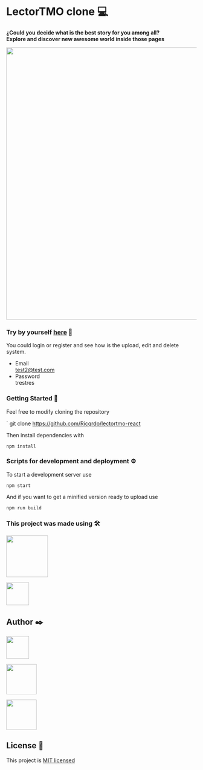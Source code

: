 # LectorTMO clone 💻

<!-- prettier-ignore -->
**¿Could you decide what is the best story for you among all?** \
**Explore and discover new awesome world inside those pages**

<!-- prettier-ignore -->
<img src='https://res.cloudinary.com/dy14mattw/image/upload/v1604294306/lectortmo_n6vp6q.jpg' width='720px'>

<!-- prettier-ignore -->
### Try by yourself [here](https://lectortmo.netlify.app/) 🔗
You could login or register and see how is the upload, edit and delete system.
- Email  
test2@test.com 
- Password   
trestres

<!-- prettier-ignore -->
### Getting Started 🚀

<!-- prettier-ignore -->
  Feel free to modify cloning the repository

<!-- prettier-ignore -->
  ` git clone https://github.com/Ricqrdo/lectortmo-react

<!-- prettier-ignore -->
  Then install dependencies with

<!-- prettier-ignore -->
  ` npm install `

<!-- prettier-ignore -->
### Scripts for development and deployment ⚙️

<!-- prettier-ignore -->
  To start a development server use

<!-- prettier-ignore -->
  ` npm start `

<!-- prettier-ignore -->
  And if you want to get a minified version ready to upload use

<!-- prettier-ignore -->
  ` npm run build `

<!-- prettier-ignore -->
### This project was made using 🛠️

<!-- prettier-ignore -->
  <a href='https://github.com/facebook/react'><img src='https://res.cloudinary.com/dy14mattw/image/upload/v1604294416/react-brand_gvajkp.png' width='110px'></a>

<!-- prettier-ignore -->
  <a href='https://github.com/mui-org/material-ui'><img src='https://res.cloudinary.com/dy14mattw/image/upload/v1604294621/material-ui_web6fz.svg' width='60px'></a>

<!-- prettier-ignore -->
## Author ✒️

<!-- prettier-ignore -->
<a href='https://github.com/Ricqrdo'><img src='https://res.cloudinary.com/dy14mattw/image/upload/v1604295437/github_k0a656.svg' width='60px'></a>

<!-- prettier-ignore -->
<a href='https://www.linkedin.com/in/ricqrdo/'><img src='https://upload.wikimedia.org/wikipedia/commons/0/01/LinkedIn_Logo.svg' width='80px'></a>

<!-- prettier-ignore -->
<a href='https://twitter.com/Ricqrdo__'><img src='https://upload.wikimedia.org/wikipedia/commons/5/51/Twitter_logo.svg' width='80px'></a>

## License 📜

<!-- prettier-ignore -->
  This project is [MIT licensed](https://github.com/facebook/react/blob/master/LICENSE)
